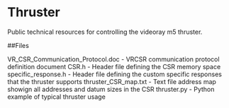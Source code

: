 # Thruster

Public technical resources for controlling the videoray m5 thruster.


##Files

VR_CSR_Communication_Protocol.doc   - VRCSR communication protocol definition document
CSR.h                               - Header file defining the CSR memory space
specific_response.h                 - Header file defining the custom specific responses that the thruster supports
thruster_CSR_map.txt                - Text file address map showign all addresses and datum sizes in the CSR
thruster.py                         - Python example of typical thruster usage

